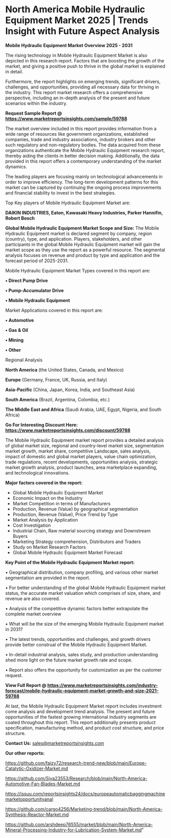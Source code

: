 # North America Mobile Hydraulic Equipment Market 2025 | Trends Insight with Future Aspect Analysis

<Strong> Mobile Hydraulic Equipment Market Overview 2025 - 2031</strong>

The rising technology in Mobile Hydraulic Equipment Market is also depicted in this research report. Factors that are boosting the growth of the market, and giving a positive push to thrive in the global market is explained in detail.

Furthermore, the report highlights on emerging trends, significant drivers, challenges, and opportunities, providing all necessary data for thriving in the industry. This report market research offers a comprehensive perspective, including an in-depth analysis of the present and future scenarios within the industry.

<strong>Request Sample Report @ <a href=https://www.marketreportsinsights.com/sample/59788>https://www.marketreportsinsights.com/sample/59788</a></strong>

The market overview included in this report provides information from a wide range of resources like government organizations, established companies, trade and industry associations, industry brokers and other such regulatory and non-regulatory bodies. The data acquired from these organizations authenticate the Mobile Hydraulic Equipment research report, thereby aiding the clients in better decision making. Additionally, the data provided in this report offers a contemporary understanding of the market dynamics.

The leading players are focusing mainly on technological advancements in order to improve efficiency. The long-term development patterns for this market can be captured by continuing the ongoing process improvements and financial stability to invest in the best strategies.

Top Key players of Mobile Hydraulic Equipment Market are:

<strong>DAIKIN INDUSTRIES, Eaton, Kawasaki Heavy Industries, Parker Hannifin, Robert Bosch</strong>

<strong><b>Global Mobile Hydraulic Equipment Market Scope and Size:</b></strong>
The Mobile Hydraulic Equipment market is declared segment by company, region (country), type, and application. Players, stakeholders, and other participants in the global Mobile Hydraulic Equipment market will gain the market scope as they use the report as a powerful resource. The segmental analysis focuses on revenue and product by type and application and the forecast period of 2025-2031.

Mobile Hydraulic Equipment Market Types covered in this report are:

<strong>• Direct Pump Drive

• Pump-Accumulator Drive

• Mobile Hydraulic Equipment</strong>

Market Applications covered in this report are:

<strong>• Automotive

• Gas & Oil

• Mining

• Other</strong> 

Regional Analysis

<strong>North America</strong> (the United States, Canada, and Mexico)

<strong>Europe</strong> (Germany, France, UK, Russia, and Italy)

<strong>Asia-Pacific</strong> (China, Japan, Korea, India, and Southeast Asia)

<strong>South America</strong> (Brazil, Argentina, Colombia, etc.)

<strong>The Middle East and Africa</strong> (Saudi Arabia, UAE, Egypt, Nigeria, and South Africa)

<strong>Go For Interesting Discount Here: <a href=https://www.marketreportsinsights.com/discount/59788>https://www.marketreportsinsights.com/discount/59788</a></strong>

The Mobile Hydraulic Equipment market report provides a detailed analysis of global market size, regional and country-level market size, segmentation market growth, market share, competitive Landscape, sales analysis, impact of domestic and global market players, value chain optimization, trade regulations, recent developments, opportunities analysis, strategic market growth analysis, product launches, area marketplace expanding, and technological innovations.

<strong><b>Major factors covered in the report:</b></strong>
<ul>
  <li>Global Mobile Hydraulic Equipment Market </li>
  <li>Economic Impact on the Industry</li>
  <li>Market Competition in terms of Manufacturers</li>
  <li>Production, Revenue (Value) by geographical segmentation</li>
  <li>Production, Revenue (Value), Price Trend by Type</li>
  <li>Market Analysis by Application</li>
  <li>Cost Investigation</li>
  <li>Industrial Chain, Raw material sourcing strategy and Downstream Buyers</li>
  <li>Marketing Strategy comprehension, Distributors and Traders</li>
  <li>Study on Market Research Factors</li>
  <li>Global Mobile Hydraulic Equipment Market Forecast</li>
</ul>

<strong><b>Key Point of the Mobile Hydraulic Equipment Market report:</b></strong>

• Geographical distribution, company profiling, and various other market segmentation are provided in the report.

• For better understanding of the global Mobile Hydraulic Equipment market status, the accurate market valuation which comprises of size, share, and revenue are also covered.

• Analysis of the competitive dynamic factors better extrapolate the complete market overview

• What will be the size of the emerging Mobile Hydraulic Equipment market in 2031?

• The latest trends, opportunities and challenges, and growth drivers provide better construal of the Mobile Hydraulic Equipment Market.

• In-detail industrial analysis, sales study, and production understanding shed more light on the future market growth rate and scope.

• Report also offers the opportunity for customization as per the customer request.

<strong><b>View Full Report @ <a href=https://www.marketreportsinsights.com/industry-forecast/mobile-hydraulic-equipment-market-growth-and-size-2021-59788>https://www.marketreportsinsights.com/industry-forecast/mobile-hydraulic-equipment-market-growth-and-size-2021-59788</a></b></strong>


At last, the Mobile Hydraulic Equipment Market report includes investment come analysis and development trend analysis. The present and future opportunities of the fastest growing international industry segments are coated throughout this report. This report additionally presents product specification, manufacturing method, and product cost structure, and price structure.

<strong>Contact Us:</strong>
sales@marketreportsinsights.com

<strong>Our other reports:</strong>

<a href=https://github.com/faizy72/research-trend-new/blob/main/Europe-Catalytic-Oxidizer-Market.md>https://github.com/faizy72/research-trend-new/blob/main/Europe-Catalytic-Oxidizer-Market.md</a>

<a href=https://github.com/Siya23553/Research/blob/main/North-America-Automotive-Fan-Blades-Market.md>https://github.com/Siya23553/Research/blob/main/North-America-Automotive-Fan-Blades-Market.md</a>

<a href=https://issuu.com/reportsinsights24/docs/europeautomaticbaggingmachinemarketopportunityanal>https://issuu.com/reportsinsights24/docs/europeautomaticbaggingmachinemarketopportunityanal</a>

<a href=https://github.com/cargo4256/Marketing-trend/blob/main/North-America-Synthesis-Reactor-Market.md>https://github.com/cargo4256/Marketing-trend/blob/main/North-America-Synthesis-Reactor-Market.md</a>

<a href=https://github.com/arshdeep76555/market/blob/main/North-America-Mineral-Processing-Industry-for-Lubrication-System-Market.md>https://github.com/arshdeep76555/market/blob/main/North-America-Mineral-Processing-Industry-for-Lubrication-System-Market.md</a>"

